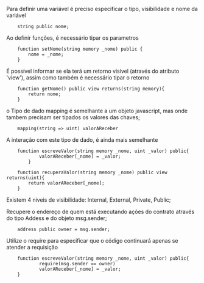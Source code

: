 Para definir uma variável é preciso especificar o tipo, visibilidade e nome da variável

        string public nome;

Ao definir funções, é necessário tipar os parametros

        function setNome(string memory _nome) public {
            nome = _nome;
        }

É possível informar se ela terá um retorno visível (através do atributo 'view'), assim como também é necessário tipar o retorno

        function getNome() public view returns(string memory){
            return nome;
        }

o Tipo de dado mapping é semelhante a um objeto javascript, mas onde tambem precisam ser tipados os valores das chaves;

        mapping(string => uint) valorAReceber

A interação com este tipo de dado, é ainda mais semelhante

        function escreveValor(string memory _nome, uint _valor) public{
                valorAReceber[_nome] = _valor;
            }

        function recuperaValor(string memory _nome) public view returns(uint){
            return valorAReceber[_nome];
        }

Existem 4 niveis de visibilidade: Internal, External, Private, Public;

Recupere o endereço de quem está executando ações do contrato através do tipo Addess e do objeto msg.sender;

        address public owner = msg.sender;

Utilize o require para especificar que o código continuará apenas se atender a requisição

        function escreveValor(string memory _nome, uint _valor) public{
                require(msg.sender == owner)
                valorAReceber[_nome] = _valor;
        }